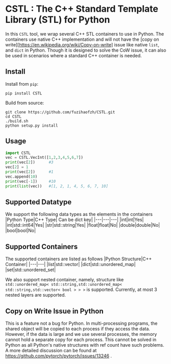 # CSTL : The C++ Standard Template Library (STL) for Python

In this `CSTL` tool, we wrap several C++ STL containers to use in Python. The containers use native C++ implementation and will not have the [copy on write][https://en.wikipedia.org/wiki/Copy-on-write] issue like native `list`, and `dict` in Python. Though it is designed to solve the CoW issue, it can also be used in scenarios where a standard C++ container is needed.

## Install
Install from `pip`:
```
pip install CSTL
```
Build from source:
```
git clone https://github.com/fuzihaofzh/CSTL.git
cd CSTL
./build.sh
python setup.py install
```

## Usage 
```python
import CSTL
vec = CSTL.VecInt([1,2,3,4,5,6,7])
print(vec[2])      #3
vec[2] = 1
print(vec[2])      #1
vec.append(10)
print(vec[-1])     #10
print(list(vec))   #[1, 2, 1, 4, 5, 6, 7, 10]
```

## Supported Datatype

We support the following data types as the elements in the containers
|Python Type|C++ Type| Can be dict key|
|---|---|---|
|int|int|Yes|
|int|std::int64|Yes|
|str|std::string|Yes|
|float|float|No|
|double|double|No|
|bool|bool|No|

## Supported Containers
The supported containers are listed as follows
|Python Structure|C++ Container| 
|---|---|
|list|std::vector|
|dict|std::unordered_map|
|set|std::unordered_set|

We also support nested container, namely, structure like `std::unordered_map< std::string,std::unordered_map< std::string,std::vector< bool > > >` is supported. Currently, at most 3 nested layers are supported.

## Copy on Write Issue in Python
This is a feature not a bug for Python. In multi-processing programs, the shared object will be copied to each process if they access the data. However, if the data is large and we use several processes, the memory cannot hold a separate copy for each process. This cannot be solved in Python as all Python's native structures with ref count have such problems. A more detailed discussion can be found at https://github.com/pytorch/pytorch/issues/13246 .




